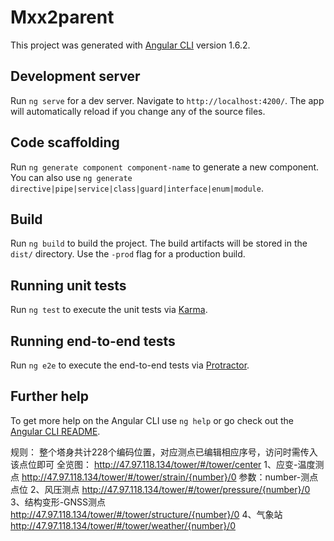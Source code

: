 # Mxx2parent

This project was generated with [Angular CLI](https://github.com/angular/angular-cli) version 1.6.2.

## Development server

Run `ng serve` for a dev server. Navigate to `http://localhost:4200/`. The app will automatically reload if you change any of the source files.

## Code scaffolding

Run `ng generate component component-name` to generate a new component. You can also use `ng generate directive|pipe|service|class|guard|interface|enum|module`.

## Build

Run `ng build` to build the project. The build artifacts will be stored in the `dist/` directory. Use the `-prod` flag for a production build.

## Running unit tests

Run `ng test` to execute the unit tests via [Karma](https://karma-runner.github.io).

## Running end-to-end tests

Run `ng e2e` to execute the end-to-end tests via [Protractor](http://www.protractortest.org/).

## Further help

To get more help on the Angular CLI use `ng help` or go check out the [Angular CLI README](https://github.com/angular/angular-cli/blob/master/README.md).


规则：
整个塔身共计228个编码位置，对应测点已编辑相应序号，访问时需传入该点位即可
全览图：
http://47.97.118.134/tower/#/tower/center
1、应变-温度测点
http://47.97.118.134/tower/#/tower/strain/{number}/0
参数：number-测点点位
2、风压测点
http://47.97.118.134/tower/#/tower/pressure/{number}/0
3、结构变形-GNSS测点
http://47.97.118.134/tower/#/tower/structure/{number}/0
4、气象站
http://47.97.118.134/tower/#/tower/weather/{number}/0